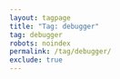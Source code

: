 ```yaml
---
layout: tagpage
title: "Tag: debugger"
tag: debugger
robots: noindex
permalink: /tag/debugger/
exclude: true
---
```


